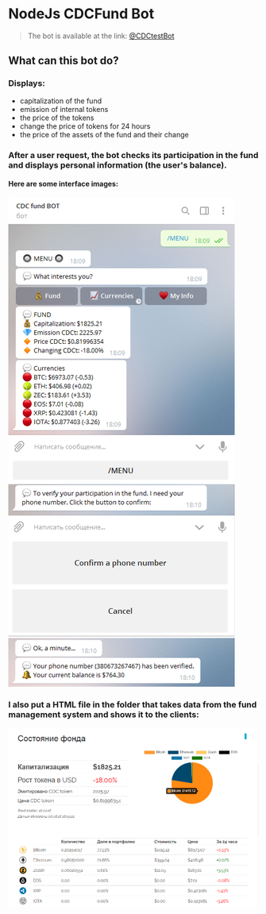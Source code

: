 # NodeJs CDCFund Bot

> The bot is available at the link: [@CDCtestBot](http://telegram.me/CDCtestBot)

## What can this bot do?

### Displays:

* capitalization of the fund
* emission of internal tokens
* the price of the tokens
* change the price of tokens for 24 hours
* the price of the assets of the fund and their change

### After a user request, the bot checks its participation in the fund and displays personal information (the user's balance).

#### Here are some interface images:
![CDC Fund Bot](/RMimages/1.png)
![CDC Fund Bot](/RMimages/2.png)
![CDC Fund Bot](/RMimages/3.png)

### I also put a HTML file in the folder that takes data from the fund management system and shows it to the clients:
![CDC Fund Bot](/RMimages/web.png)
